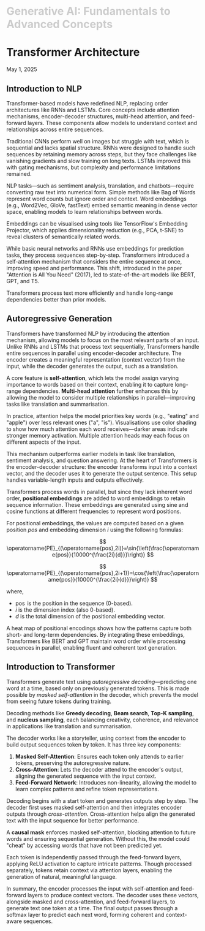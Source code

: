 <h1 style="color: #ccc">Generative AI: Fundamentals to Advanced Concepts</h1>

# Transformer Architecture

May 1, 2025

## Introduction to NLP

Transformer-based models have redefined NLP, replacing order architectures like RNNs and LSTMs. Core concepts include attention mechanisms, encoder-decoder structures, multi-head attention, and feed-forward layers. These components allow models to understand context and relationships across entire sequences.

Traditional CNNs perform well on images but struggle with text, which is sequential and lacks spatial structure. RNNs were designed to handle such sequences by retaining memory across steps, but they face challenges like vanishing gradients and slow training on long texts. LSTMs improved this with gating mechanisms, but complexity and performance limitations remained.

NLP tasks&mdash;such as sentiment analysis, translation, and chatbots&mdash;require converting raw text into numerical form. Simple methods like Bag of Words represent word counts but ignore order and context. Word embeddings (e.g., Word2Vec, GloVe, fastText) embed semantic meaning in dense vector space, enabling models to learn relationships between words.

Embeddings can be visualised using tools like TensorFlow's Embedding Projector, which applies dimensionality reduction (e.g., PCA, t-SNE) to reveal clusters of semantically related words.

While basic neural networks and RNNs use embeddings for prediction tasks, they process sequences step-by-step. Transformers introduced a self-attention mechanism that considers the entire sequence at once, improving speed and performance. This shift, introduced in the paper "Attention is All You Need" (2017), led to state-of-the-art models like BERT, GPT, and T5.

Transformers process text more efficiently and handle long-range dependencies better than prior models.

## Autoregressive Generation

Transformers have transformed NLP by introducing the attention mechanism, allowing models to focus on the most relevant parts of an input. Unlike RNNs and LSTMs that process text sequentially, Transformers handle entire sequences in parallel using encoder-decoder architecture. The encoder creates a meaningful representation (context vector) from the input, while the decoder generates the output, such as a translation.

A core feature is **self-attention**, which lets the model assign varying importance to words based on their context, enabling it to capture long-range dependencies. **Multi-head attention** further enhances this by allowing the model to consider multiple relationships in parallel&mdash;improving tasks like translation and summarisation.

In practice, attention helps the model priorities key words (e.g., "eating" and "apple") over less relevant ones ("a", "is"). Visualisations use color shading to show how much attention each word receives&mdash;darker areas indicate stronger memory activation. Multiple attention heads may each focus on different aspects of the input.

This mechanism outperforms earlier models in task like translation, sentiment analysis, and question answering. At the heart of Transformers is the encoder-decoder structure: the encoder transforms input into a context vector, and the decoder uses it to generate the output sentence. This setup handles variable-length inputs and outputs effectively.

Transformers process words in parallel, but since they lack inherent word order, **positional embeddings** are added to word embeddings to retain sequence information. These embeddings are generated using sine and cosine functions at different frequencies to represent word positions.

For positional embeddings, the values are computed based on a given position $pos$ and embedding dimension $i$ using the following formulas:

$$
\operatorname{PE}_{(\operatorname{pos},2i)}=\sin{\left(\frac{\operatorname{pos}}{10000^{\frac{2i}{d}}}\right)}
$$

$$
\operatorname{PE}_{(\operatorname{pos},2i+1)}=\cos{\left(\frac{\operatorname{pos}}{10000^{\frac{2i}{d}}}\right)}
$$

where,

-   $\operatorname{pos}$ is the position in the sequence (0-based).
-   $i$ is the dimension index (also 0-based).
-   $d$ is the total dimension of the positional embedding vector.

A heat map of positional encodings shows how the patterns capture both short- and long-term dependencies. By integrating these embeddings, Transformers like BERT and GPT maintain word order while processing sequences in parallel, enabling fluent and coherent text generation.

## Introduction to Transformer

Transformers generate text using *autoregressive decoding*&mdash;predicting one word at a time, based only on previously generated tokens. This is made possible by *masked self-attention* in the decoder, which prevents the model from seeing future tokens during training.

Decoding methods like **Greedy decoding**, **Beam search**, **Top-K sampling**, and **nucleus sampling**, each balancing creativity, coherence, and relevance in applications like translation and summarisation.

The decoder works like a storyteller, using context from the encoder to build output sequences token by token. It has three key components:

1.  **Masked Self-Attention**: Ensures each token only attends to earlier tokens, preserving the autoregressive nature.
2.  **Cross-Attention**: Lets the decoder attend to the encoder's output, aligning the generated sequence with the input context.
3.  **Feed-Forward Network**: Introduces non-linearity, allowing the model to learn complex patterns and refine token representations.

Decoding begins with a start token and generates outputs step by step. The decoder first uses masked self-attention and then integrates encoder outputs through *cross-attention*. Cross-attention helps align the generated text with the input sequence for better performance.

A **causal mask** enforces masked self-attention, blocking attention to future words and ensuring sequential generation. Without this, the model could "cheat" by accessing words that have not been predicted yet.

Each token is independently passed through the feed-forward layers, applying ReLU activation to capture intricate patterns. Though processed separately, tokens retain context via attention layers, enabling the generation of natural, meaningful language.

In summary, the encoder processes the input with self-attention and feed-forward layers to produce context vectors. The decoder uses these vectors, alongside masked and cross-attention, and feed-forward layers, to generate text one token at a time. The final output passes through a softmax layer to predict each next word, forming coherent and context-aware sequences.

